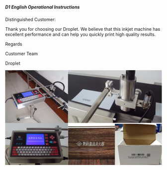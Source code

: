 ##### D1 English Operational Instructions

Distinguished Customer:

Thank you for choosing our Droplet. We believe that this inkjet machine has excellent performance and can help you quickly print high quality results.

Regards

Customer Team

Droplet


![](/assets/7.jpg)














